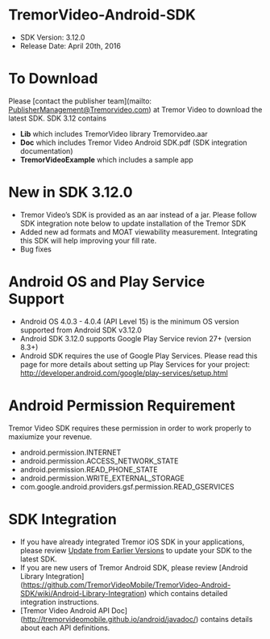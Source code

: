 # TremorVideo-Android-SDK
- SDK Version: 3.12.0
- Release Date: April 20th, 2016

# To Download
Please [contact the publisher team](mailto: PublisherManagement@Tremorvideo.com)  at Tremor Video to download the latest SDK. SDK 3.12 contains
- **Lib** which includes TremorVideo library Tremorvideo.aar
- **Doc** which includes Tremor Video Android SDK.pdf (SDK integration documentation)
- **TremorVideoExample** which includes a sample app

# New in SDK 3.12.0
- Tremor Video’s SDK is provided as an aar instead of a jar. Please follow SDK integration note below to update installation of the Tremor SDK
- Added new ad formats and MOAT viewability measurement. Integrating this SDK will help improving your fill rate.
- Bug fixes

# Android OS and Play Service Support
- Android OS 4.0.3 - 4.0.4 (API Level 15) is the minimum OS version supported from Android SDK v3.12.0
- Android SDK 3.12.0 supports Google Play Service revion 27+ (version 8.3+)
- Android SDK requires the use of Google Play Services. Please read this page for more details about setting up Play Services for your project: http://developer.android.com/google/play-services/setup.html

# Android Permission Requirement
Tremor Video SDK requires these permission in order to work properly to maxiumize your revenue.
- android.permission.INTERNET
- android.permission.ACCESS_NETWORK_STATE
- android.permission.READ_PHONE_STATE
- android.permission.WRITE_EXTERNAL_STORAGE
- com.google.android.providers.gsf.permission.READ_GSERVICES


# SDK Integration
- If you have already integrated Tremor iOS SDK in your applications, please review [Update from Earlier Versions](https://github.com/TremorVideoMobile/TremorVideo-Android-SDK/wiki/Updating-from-Earlier-Versions) to update your SDK to the latest SDK.
- If you are new users of Tremor Android SDK, please review [Android Library Integration] (https://github.com/TremorVideoMobile/TremorVideo-Android-SDK/wiki/Android-Library-Integration) which contains detailed integration instructions.
- [Tremor Video Android API Doc] (http://tremorvideomobile.github.io/android/javadoc/) contains details about each API definitions.
